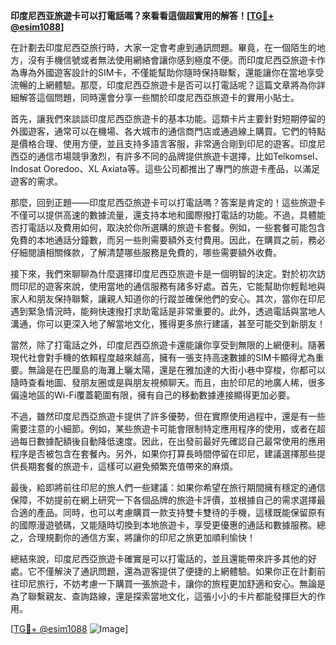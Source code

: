 **印度尼西亚旅遊卡可以打電話嗎？來看看這個超實用的解答！[[TG💪+ @esim1088](https://t.me/s/esim1088)]**

在計劃去印度尼西亞旅行時，大家一定會考慮到通訊問題。畢竟，在一個陌生的地方，沒有手機信號或者無法使用網絡會讓你感到極度不便。而印度尼西亞旅遊卡作為專為外國遊客設計的SIM卡，不僅能幫助你隨時保持聯繫，還能讓你在當地享受流暢的上網體驗。那麼，印度尼西亞旅遊卡是否可以打電話呢？這篇文章將為你詳細解答這個問題，同時還會分享一些關於印度尼西亞旅遊卡的實用小貼士。

首先，讓我們來談談印度尼西亞旅遊卡的基本功能。這類卡片主要針對短期停留的外國遊客，通常可以在機場、各大城市的通信商門店或通過線上購買。它們的特點是價格合理、使用方便，並且支持多語言客服，非常適合剛到印尼的遊客。印度尼西亞的通信市場競爭激烈，有許多不同的品牌提供旅遊卡選擇，比如Telkomsel、Indosat Ooredoo、XL Axiata等。這些公司都推出了專門的旅遊卡產品，以滿足遊客的需求。

那麼，回到正題——印度尼西亞旅遊卡可以打電話嗎？答案是肯定的！這些旅遊卡不僅可以提供高速的數據流量，還支持本地和國際撥打電話的功能。不過，具體能否打電話以及費用如何，取決於你所選購的旅遊卡套餐。例如，一些套餐可能包含免費的本地通話分鐘數，而另一些則需要額外支付費用。因此，在購買之前，務必仔細閱讀相關條款，了解清楚哪些服務是免費的，哪些需要額外收費。

接下來，我們來聊聊為什麼選擇印度尼西亞旅遊卡是一個明智的決定。對於初次訪問印尼的遊客來說，使用當地的通信服務有諸多好處。首先，它能幫助你輕鬆地與家人和朋友保持聯繫，讓親人知道你的行蹤並確保他們的安心。其次，當你在印尼遇到緊急情況時，能夠快速撥打求助電話是非常重要的。此外，透過電話與當地人溝通，你可以更深入地了解當地文化，獲得更多旅行建議，甚至可能交到新朋友！

當然，除了打電話之外，印度尼西亞旅遊卡還能讓你享受到無限的上網便利。隨著現代社會對手機的依賴程度越來越高，擁有一張支持高速數據的SIM卡顯得尤為重要。無論是在巴厘島的海灘上曬太陽，還是在雅加達的大街小巷中穿梭，你都可以隨時查看地圖、發朋友圈或是與朋友視頻聊天。而且，由於印尼的地廣人稀，很多偏遠地區的Wi-Fi覆蓋範圍有限，擁有自己的移動數據連接顯得更加必要。

不過，雖然印度尼西亞旅遊卡提供了許多優勢，但在實際使用過程中，還是有一些需要注意的小細節。例如，某些旅遊卡可能會限制特定應用程序的使用，或者在超過每日數據配額後自動降低速度。因此，在出發前最好先確認自己最常使用的應用程序是否被包含在套餐內。另外，如果你打算長時間停留在印尼，建議選擇那些提供長期套餐的旅遊卡，這樣可以避免頻繁充值帶來的麻煩。

最後，給即將前往印尼的旅人們一些建議：如果你希望在旅行期間擁有穩定的通信保障，不妨提前在網上研究一下各個品牌的旅遊卡評價，並根據自己的需求選擇最合適的產品。同時，也可以考慮購買一款支持雙卡雙待的手機，這樣既能保留原有的國際漫遊號碼，又能隨時切換到本地旅遊卡，享受更優惠的通話和數據服務。總之，合理規劃你的通信方案，將讓你的印尼之旅更加順利愉快！

總結來說，印度尼西亞旅遊卡確實是可以打電話的，並且還能帶來許多其他的好處。它不僅解決了通訊問題，還為遊客提供了便捷的上網體驗。如果你正在計劃前往印尼旅行，不妨考慮一下購買一張旅遊卡，讓你的旅程更加舒適和安心。無論是為了聯繫親友、查詢路線，還是探索當地文化，這張小小的卡片都能發揮巨大的作用。

[[TG💪+ @esim1088](https://t.me/s/esim1088) ![Image](https://i.postimg.cc/4NQfJmqS/Snipaste-2025-05-13-00-14-12.png)]